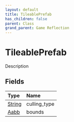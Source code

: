 ```yaml
---
layout: default
title: TileablePrefab
has_children: false
parent: Class
grand_parent: Game Reflection
---
```

# TileablePrefab
Description 

## Fields

| Type | Name |
|:----------|:--------------|
| [String](/riftbreaker-wiki/docs/game-reflection/components/string/) | culling_type |
| [Aabb](/riftbreaker-wiki/docs/game-reflection/components/aabb/) | bounds |

